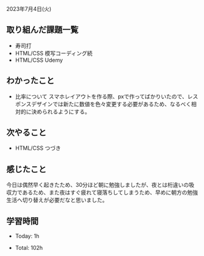 2023年7月4日(火)

## 取り組んだ課題一覧

- 寿司打
- HTML/CSS 模写コーディング続
- HTML/CSS Udemy


## わかったこと

- 比率について
  スマホレイアウトを作る際、pxで作ってばかりいたので、レスポンスデザインでは新たに数値を色々変更する必要があるため、なるべく相対的に決められるようにする。

## 次やること

- HTML/CSS つづき

## 感じたこと
今日は偶然早く起きたため、30分ほど朝に勉強しましたが、夜とは桁違いの吸収力であるため、また夜はすぐ疲れて寝落ちしてしまうため、早めに朝方の勉強生活へ切り替えが必要だなと思いました。


## 学習時間

- Today: 1h

- Total: 102h

